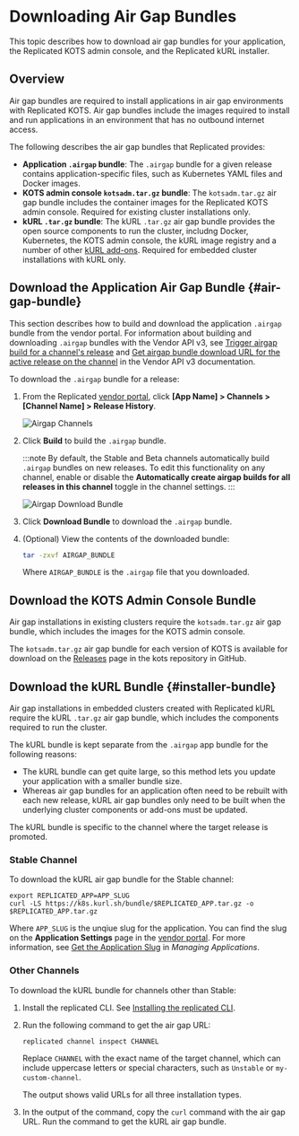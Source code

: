 # Downloading Air Gap Bundles

This topic describes how to download air gap bundles for your application, the Replicated KOTS admin console, and the Replicated kURL installer.
## Overview

Air gap bundles are required to install applications in air gap environments with Replicated KOTS. Air gap bundles include the images required to install and run applications in an environment that has no outbound internet access.

The following describes the air gap bundles that Replicated provides:
* **Application `.airgap` bundle**: The `.airgap` bundle for a given release contains application-specific files, such as Kubernetes YAML files and Docker images.
* **KOTS admin console `kotsadm.tar.gz` bundle**: The `kotsadm.tar.gz` air gap bundle includes the container images for the Replicated KOTS admin console. Required for existing cluster installations only.
* **kURL `.tar.gz` bundle**: The kURL `.tar.gz` air gap bundle provides the open source components to run the cluster, includng Docker, Kubernetes, the KOTS admin console, the kURL image registry and a number of other [kURL add-ons](https://kurl.sh/add-ons). Required for embedded cluster installations with kURL only. 

## Download the Application Air Gap Bundle {#air-gap-bundle}

This section describes how to build and download the application `.airgap` bundle from the vendor portal. For information about building and downloading `.airgap` bundles with the Vendor API v3, see [Trigger airgap build for a channel's release](https://replicated-vendor-api.readme.io/reference/channelreleaseairgapbuild) and [Get airgap bundle download URL for the active release on the channel](https://replicated-vendor-api.readme.io/reference/channelreleaseairgapbundleurl) in the Vendor API v3 documentation.

To download the `.airgap` bundle for a release:

1. From the Replicated [vendor portal](https://vendor.replicated.com), click **[App Name] > Channels > [Channel Name] > Release History**.

    ![Airgap Channels](/images/guides/kots/airgap-channels.png)

1. Click **Build** to build the `.airgap` bundle.

    :::note
    By default, the Stable and Beta channels automatically build `.airgap` bundles on new releases.
    To edit this functionality on any channel, enable or disable the **Automatically create airgap builds for all releases in this channel** toggle in the channel settings.
    :::

    ![Airgap Download Bundle](/images/guides/kots/airgap-download-bundle.png)

1. Click **Download Bundle** to download the `.airgap` bundle.

1. (Optional) View the contents of the downloaded bundle: 

     ```bash
     tar -zxvf AIRGAP_BUNDLE
     ```
     Where `AIRGAP_BUNDLE` is the `.airgap` file that you downloaded.


## Download the KOTS Admin Console Bundle

Air gap installations in existing clusters require the `kotsadm.tar.gz` air gap bundle, which includes the images for the KOTS admin console.

The `kotsadm.tar.gz` air gap bundle for each version of KOTS is available for download on the [Releases](https://github.com/replicatedhq/kots/releases) page in the kots repository in GitHub.

## Download the kURL Bundle {#installer-bundle}

Air gap installations in embedded clusters created with Replicated kURL require the kURL `.tar.gz` air gap bundle, which includes the components required to run the cluster.

The kURL bundle is kept separate from the `.airgap` app bundle for the following reasons:
* The kURL bundle can get quite large, so this method lets you update your application with a smaller bundle size.
* Whereas air gap bundles for an application often need to be rebuilt with each new release, kURL air gap bundles only need to be built when the underlying cluster components or add-ons must be updated.

The kURL bundle is specific to the channel where the target release is promoted.

### Stable Channel

To download the kURL air gap bundle for the Stable channel:

```shell
export REPLICATED_APP=APP_SLUG
curl -LS https://k8s.kurl.sh/bundle/$REPLICATED_APP.tar.gz -o $REPLICATED_APP.tar.gz
```

Where `APP_SLUG` is the unqiue slug for the application. You can find the slug on the **Application Settings** page in the [vendor portal](https://vendor.replicated.com/apps). For more information, see [Get the Application Slug](/vendor/vendor-portal-manage-app#slug) in _Managing Applications_.

### Other Channels

To download the kURL bundle for channels other than Stable:

1. Install the replicated CLI. See [Installing the replicated CLI](/reference/replicated-cli-installing).
1. Run the following command to get the air gap URL:

    ```shell
    replicated channel inspect CHANNEL
    ```
    Replace `CHANNEL` with the exact name of the target channel, which can include uppercase letters or special characters, such as `Unstable` or `my-custom-channel`.

    The output shows valid URLs for all three installation types.
    
1. In the output of the command, copy the `curl` command with the air gap URL. Run the command to get the kURL air gap bundle.